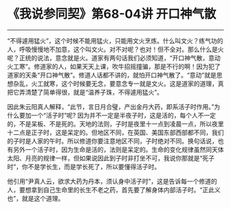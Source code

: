 # 《我说参同契》第68-04讲 开口神气散

------

“不得遽用猛火”，这个时候不能用猛火，只能用文火烹炼。什么叫文火？练气功的人，呼吸慢慢地不加意，这个叫文火。对不对呢？也对！但不全对。那么什么是火呢？正统的说法，意念就是火。道家有两句话我们必须知道，“开口神气散，意动火工寒”。修道家的人，如果天天上课，吹牛招摇撞骗，那是不行的啊！因为犯了道家的天条“开口神气散”。修道人话都不讲的，就怕开口神气散了。“意动”就是思想杂乱，火工就寒，这个时候要无念，要意念专一就是文火。这是道家的道理，真把它弄清楚了简单得很，就是“温养子珠，不得遽用猛火”。

因此朱云阳真人解释，“此节，言日月合璧，产出金丹大药，即系活子时作用。”为什么要加一个“活子时”呢? 因为并不一定是半夜子时，这是活的，每个人不一定的，不是呆板、不是死的。天地的法则，子时是夜里十一点到凌晨一点，所以夜里十二点是正子时，这是呆定的。但地区不同，在英国、美国东部西部都不同，我们的子时是人家的午时。所以修道你要注意地区不同，子时绝对不同。换句话说，也有另外一个活子时，因为生命是活的，法则是呆定的。生命的变化规律虽然同天体太阳、月亮的规律一样，但如果说因此到子时非打坐不可，我说你那就是“死子时”，你不是学长生，而是学长死了，所以要懂得活子时。

他引用“尹真人云，欲求大药为丹本，须认身中活子时”，这是告诉每一个修道的人，要想拿到自己生命里的长生不老之药，首先要了解身体内部活子时。“正此义也”，就是这个道理。